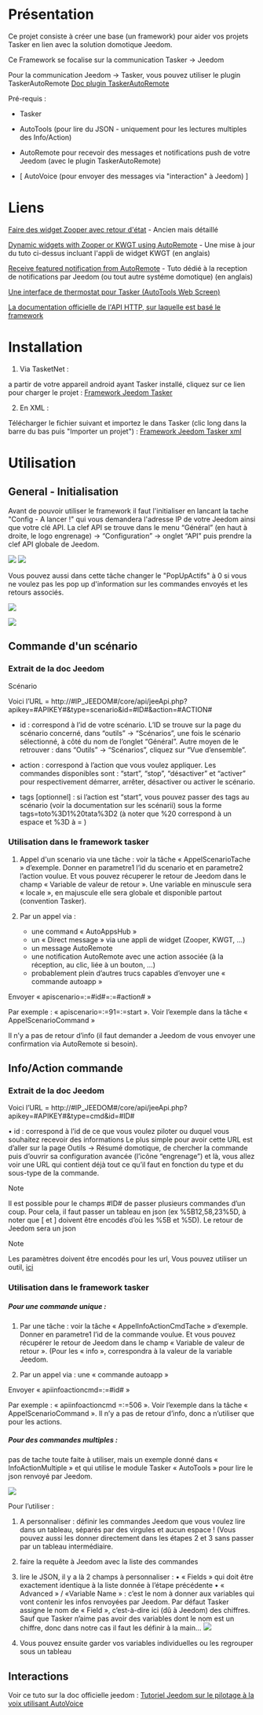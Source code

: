 # Présentation

Ce projet consiste à créer une base (un framework) pour aider vos projets Tasker en lien avec la solution domotique Jeedom.

Ce Framework se focalise sur la communication Tasker -> Jeedom

Pour la communication Jeedom -> Tasker, vous pouvez utiliser le plugin TaskerAutoRemote [Doc plugin TaskerAutoRemote](https://agp42.github.io/Jeedom-TaskerAutoremote/fr_FR/)

Pré-requis : 

- Tasker

- AutoTools (pour lire du JSON - uniquement pour les lectures multiples des Info/Action)

- AutoRemote pour recevoir des messages et notifications push de votre Jeedom (avec le plugin TaskerAutoRemote)

- [ AutoVoice (pour envoyer des messages via "interaction" à Jeedom) ]

# Liens

[Faire des widget Zooper avec retour d'état](http://www.touteladomotique.com/index.php?option=com_content&view=article&id=1841:tuto-faire-des-widgets-avec-retour-detat-jeedom-zooper&catid=5:domotique&Itemid=89) - Ancien mais détaillé

[Dynamic widgets with Zooper or KWGT using AutoRemote](https://forum.joaoapps.com/index.php?resources/tutorial-display-dynamically-widgets-kwgt-or-zooper-according-to-autoremote-messages.395/) - Une mise à jour du tuto ci-dessus incluant l'appli de widget KWGT (en anglais)

[Receive featured notification from AutoRemote](https://forum.joaoapps.com/index.php?resources/tutorial-receive-featured-notifications-from-your-home-automatisation-system.393/) - Tuto dédié à la reception de notifications par Jeedom (ou tout autre systéme domotique) (en anglais)

[Une interface de thermostat pour Tasker (AutoTools Web Screen)](https://github.com/AgP42/TaskerProjects/tree/master/AutoTools%20Web%20Screen/thermostat)

[La documentation officielle de l'API HTTP, sur laquelle est basé le framework](https://jeedom.github.io/core/fr_FR/api_http)

# Installation

1. Via TasketNet : 

a partir de votre appareil android ayant Tasker installé, cliquez sur ce lien pour charger le projet : [Framework Jeedom Tasker](https://taskernet.com/shares/?user=AS35m8kzmjsXFX0uPzJ%2Fne2qdLmlS2IhQiOVk%2FrAPxMTVSe%2BPHGS7URbKododS1jIWbmQzkGZyG7%2Bw%3D%3D&id=Project%3AFramework)

2. En XML : 

Télécharger le fichier suivant et importez le dans Tasker (clic long dans la barre du bas puis "Importer un projet") : [Framework Jeedom Tasker xml](https://raw.githubusercontent.com/AgP42/TaskerProjects/master/JeedomTaskerFramework/Framework.prj.xml)

# Utilisation 

## General - Initialisation

Avant de pouvoir utiliser le framework il faut l'initialiser en lancant la tache "Config - A lancer !" qui vous demandera l'adresse IP de votre Jeedom ainsi que votre clé API.
La clef API se trouve dans le menu “Général” (en haut à droite, le logo engrenage) → “Configuration” → onglet “API” puis prendre la clef API globale de Jeedom.

![](https://github.com/AgP42/TaskerProjects/blob/master/JeedomTaskerFramework/img/20190908_170639.jpg?raw=true)
![](https://github.com/AgP42/TaskerProjects/blob/master/JeedomTaskerFramework/img/20190908_170658.jpg?raw=true)

Vous pouvez aussi dans cette tâche changer le "PopUpActifs" à 0 si vous ne voulez pas les pop up d'information sur les commandes envoyés et les retours associés.

![](https://github.com/AgP42/TaskerProjects/blob/master/JeedomTaskerFramework/img/A%20lancer.jpg?raw=true)

![](https://github.com/AgP42/TaskerProjects/blob/master/JeedomTaskerFramework/img/overview-tasks.jpg?raw=true)

## Commande d'un scénario

### Extrait de la doc Jeedom 
Scénario

Voici l’URL = http://#IP_JEEDOM#/core/api/jeeApi.php?apikey=#APIKEY#&type=scenario&id=#ID#&action=#ACTION#

- id : correspond à l’id de votre scénario. L’ID se trouve sur la page du scénario concerné, dans “outils” → “Scénarios”, une fois le scénario sélectionné, à côté du nom de l’onglet “Général”. Autre moyen de le retrouver : dans “Outils” → “Scénarios”, cliquez sur “Vue d’ensemble”.

- action : correspond à l’action que vous voulez appliquer. Les commandes disponibles sont : “start”, “stop”, “désactiver” et “activer” pour respectivement démarrer, arrêter, désactiver ou activer le scénario.

- tags [optionnel] : si l’action est “start”, vous pouvez passer des tags au scénario (voir la documentation sur les scénarii) sous la forme tags=toto%3D1%20tata%3D2 (à noter que %20 correspond à un espace et %3D à = )

### Utilisation dans le framework tasker

1. Appel d'un scenario via une tâche : voir la tâche « AppelScenarioTache » d’exemple. Donner en parametre1 l’id du scenario et en parametre2 l’action voulue. Et vous pouvez récuperer le retour de Jeedom dans le champ « Variable de valeur de retour ». Une variable en minuscule sera « locale », en majuscule elle sera globale et disponible partout (convention Tasker).

2. Par un appel via : 
   - une command « AutoAppsHub »
   - un « Direct message » via une appli de widget (Zooper, KWGT, …)
   - un message AutoRemote
   - une notification AutoRemote avec une action associée (à la réception, au clic, liée à un bouton, …)
   - probablement plein d’autres trucs capables d’envoyer une « commande autoapp »

Envoyer « apiscenario=:=#id#=:=#action# »

Par exemple : « apiscenario=:=91=:=start ». Voir l’exemple dans la tâche « AppelScenarioCommand »

Il n’y a pas de retour d’info (il faut demander a Jeedom de vous envoyer une confirmation via AutoRemote si besoin).

## Info/Action commande
### Extrait de la doc Jeedom 
Voici l’URL = http://#IP_JEEDOM#/core/api/jeeApi.php?apikey=#APIKEY#&type=cmd&id=#ID#

•	id : correspond à l’id de ce que vous voulez piloter ou duquel vous souhaitez recevoir des informations
Le plus simple pour avoir cette URL est d’aller sur la page Outils → Résumé domotique, de chercher la commande puis d’ouvrir sa configuration avancée (l’icône “engrenage”) et là, vous allez voir une URL qui contient déjà tout ce qu’il faut en fonction du type et du sous-type de la commande.

Note

Il est possible pour le champs #ID# de passer plusieurs commandes d’un coup. Pour cela, il faut passer un tableau en json (ex %5B12,58,23%5D, à noter que [ et ] doivent être encodés d’où les %5B et %5D). Le retour de Jeedom sera un json

Note

Les paramètres doivent être encodés pour les url, Vous pouvez utiliser un outil, [ici](https://meyerweb.com/eric/tools/dencoder/)

### Utilisation dans le framework tasker

##### Pour une commande unique :

1.	Par une tâche : voir la tâche « AppelInfoActionCmdTache » d’exemple. Donner en parametre1 l’id de la commande voulue. Et vous pouvez récupérer le retour de Jeedom dans le champ « Variable de valeur de retour ». (Pour les « info », correspondra à la valeur de la variable Jeedom.

2.	Par un appel via : une « commande autoapp »

Envoyer « apiinfoactioncmd=:=#id# »

Par exemple : « apiinfoactioncmd =:=506 ». Voir l’exemple dans la tâche « AppelScenarioCommand ». Il n’y a pas de retour d’info, donc a n’utiliser que pour les actions.

##### Pour des commandes multiples :

pas de tache toute faite à utiliser, mais un exemple donné dans « InfoActionMultiple » et qui utilise le module Tasker « AutoTools » pour lire le json renvoyé par Jeedom. 

![](https://github.com/AgP42/TaskerProjects/blob/master/JeedomTaskerFramework/img/InfoActionMultiples.jpg?raw=true)

Pour l’utiliser : 

1. A personnaliser : définir les commandes Jeedom que vous voulez lire dans un tableau, séparés par des virgules et aucun espace ! (Vous pouvez aussi les donner directement dans les étapes 2 et 3 sans passer par un tableau intermédiaire.

2. faire la requête à Jeedom avec la liste des commandes

3. lire le JSON, il y a là 2 champs à personnaliser : 
•	« Fields » qui doit être exactement identique à la liste donnée à l’étape précédente
•	« Advanced » / «Variable Name » : c’est le nom à donner aux variables qui vont contenir les infos renvoyées par Jeedom. Par défaut Tasker assigne le nom de « Field », c’est-à-dire ici (dû à Jeedom) des chiffres. Sauf que Tasker n’aime pas avoir des variables dont le nom est un chiffre, donc dans notre cas il faut les définir à la main…
![](https://github.com/AgP42/TaskerProjects/blob/master/JeedomTaskerFramework/img/json.jpg?raw=true)

4. Vous pouvez ensuite garder vos variables individuelles ou les regrouper sous un tableau

## Interactions

Voir ce tuto sur la doc officielle jeedom : [Tutoriel Jeedom sur le pilotage à la voix utilisant AutoVoice](https://jeedom.github.io/documentation/howtoadvance/fr_FR/android.autovoice)
